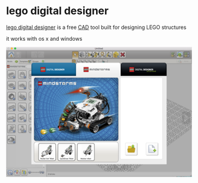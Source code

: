 # lego digital designer

[lego digital designer](http://ldd.lego.com/en-us/) is a free [CAD](https://en.wikipedia.org/wiki/Computer-aided_design) tool built for designing LEGO structures

it works with os x and windows

![](ldd-screenshot.png)